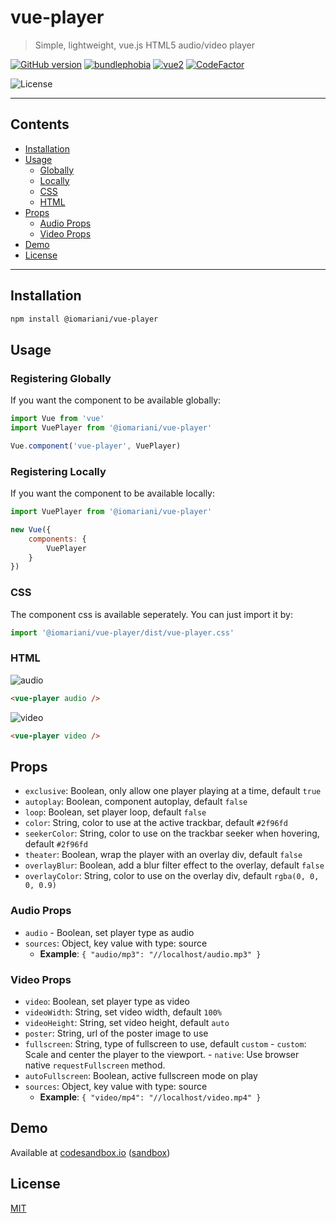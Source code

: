 # vue-player

> Simple, lightweight, vue.js HTML5 audio/video player

[![GitHub version](https://badge.fury.io/gh/iomariani%2Fvue-player.svg)](https://badge.fury.io/gh/iomariani%2Fvue-player) [![bundlephobia](https://img.shields.io/bundlephobia/minzip/@iomariani/vue-player.svg?style=flat)](https://bundlephobia.com/result?p=v-emoji-picker@latest) [![vue2](https://img.shields.io/badge/vue-2.x-brightgreen.svg?style=flat)](https://vuejs.org/) [![CodeFactor](https://www.codefactor.io/repository/github/iomariani/vue-player/badge)](https://www.codefactor.io/repository/github/iomariani/vue-player)

![License](https://img.shields.io/github/license/iomariani/vue-player)

---

## Contents

- [Installation](#installation)
- [Usage](#usage)
	- [Globally](#registering-globally)
	- [Locally](#registering-locally)
	- [CSS](#css)
	- [HTML](#html)
- [Props](#props)
	- [Audio Props](#audio-props)
	- [Video Props](#video-props)
- [Demo](#demo)
- [License](#license)

---

## Installation

```bash
npm install @iomariani/vue-player
```

## Usage

### Registering Globally

If you want the component to be available globally:

```js
import Vue from 'vue'
import VuePlayer from '@iomariani/vue-player'

Vue.component('vue-player', VuePlayer)
```

### Registering Locally

If you want the component to be available locally:

```js
import VuePlayer from '@iomariani/vue-player'

new Vue({
	components: {
		VuePlayer
	}
})
```

### CSS

The component css is available seperately. You can just import it by:

```js
import '@iomariani/vue-player/dist/vue-player.css'
```

### HTML

![audio](https://i.imgur.com/pZzdqKZ.png)

```html
<vue-player audio />
```

![video](https://i.imgur.com/cqOGc7U.png)

```html
<vue-player video />
```

## Props

- `exclusive`: Boolean, only allow one player playing at a time, default `true`
- `autoplay`: Boolean, component autoplay, default `false`
- `loop`: Boolean, set player loop, default `false`
- `color`: String, color to use at the active trackbar, default `#2f96fd`
- `seekerColor`: String, color to use on the trackbar seeker when hovering, default `#2f96fd`
- `theater`: Boolean, wrap the player with an overlay div, default `false`
- `overlayBlur`: Boolean, add a blur filter effect to the overlay, default `false`
- `overlayColor`: String, color to use on the overlay div, default `rgba(0, 0, 0, 0.9)`

### Audio Props

- `audio` - Boolean, set player type as audio
- `sources`: Object, key value with type: source
	- **Example**: `{ "audio/mp3": "//localhost/audio.mp3" }`

### Video Props

- `video`: Boolean, set player type as video
- `videoWidth`: String, set video width, default `100%`
- `videoHeight`: String, set video height, default `auto`
- `poster`: String, url of the poster image to use
- `fullscreen`: String, type of fullscreen to use, default `custom` - `custom`: Scale and center the player to the viewport. - `native`: Use browser native `requestFullscreen` method.
- `autoFullscreen`: Boolean, active fullscreen mode on play
- `sources`: Object, key value with type: source
	- **Example**: `{ "video/mp4": "//localhost/video.mp4" }`

## Demo

Available at [codesandbox.io](https://s5mvo.csb.app/) ([sandbox](https://codesandbox.io/s/vue-player-s5mvo))

## License

[MIT](https://github.com/iomariani/vue-player/blob/master/LICENSE.md)
